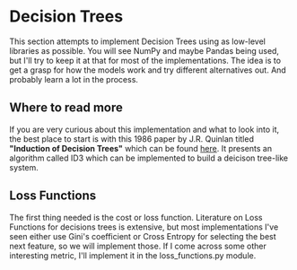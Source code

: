 # Decision Trees

This section attempts to implement Decision Trees using as low-level libraries as possible. You will see NumPy and maybe Pandas being used, but I'll try to keep it at that for most of the implementations. The idea is to get a grasp for how the models work and try different alternatives out. And probably learn a lot in the process.

## Where to read more

If you are very curious about this implementation and what to look into it, the best place to start is with this 1986 paper by J.R. Quinlan titled **"Induction of Decision Trees"** which can be found [here](https://link.springer.com/article/10.1007/BF00116251). It presents an algorithm called ID3 which can be implemented to build a deicison tree-like system.

## Loss Functions

The first thing needed is the cost or loss function. Literature on Loss Functions for decisions trees is extensive, but most implementations I've seen either use Gini's coefficient or Cross Entropy for selecting the best next feature, so we will implement those. If I come across some other interesting metric, I'll implement it in the loss_functions.py module.